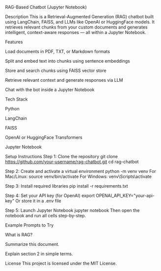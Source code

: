 RAG-Based Chatbot (Jupyter Notebook)

Description
This is a Retrieval-Augmented Generation (RAG) chatbot built using LangChain, FAISS, and LLMs like OpenAI or HuggingFace models. It retrieves relevant chunks from your custom documents and generates intelligent, context-aware responses — all within a Jupyter Notebook.

Features

Load documents in PDF, TXT, or Markdown formats

Split and embed text into chunks using sentence embeddings

Store and search chunks using FAISS vector store

Retrieve relevant context and generate responses via LLM

Chat with the bot inside a Jupyter Notebook

Tech Stack

Python

LangChain

FAISS

OpenAI or HuggingFace Transformers

Jupyter Notebook

Setup Instructions
Step 1: Clone the repository
git clone https://github.com/your-username/rag-chatbot.git
cd rag-chatbot

Step 2: Create and activate a virtual environment
python -m venv venv
For Mac/Linux: source venv/bin/activate
For Windows: venv\Scripts\activate

Step 3: Install required libraries
pip install -r requirements.txt

Step 4: Set your API key (for OpenAI)
export OPENAI_API_KEY="your-api-key"
Or store it in a .env file

Step 5: Launch Jupyter Notebook
jupyter notebook
Then open the notebook and run all cells step-by-step.

Example Prompts to Try

What is RAG?

Summarize this document.

Explain section 2 in simple terms.

License
This project is licensed under the MIT License.

